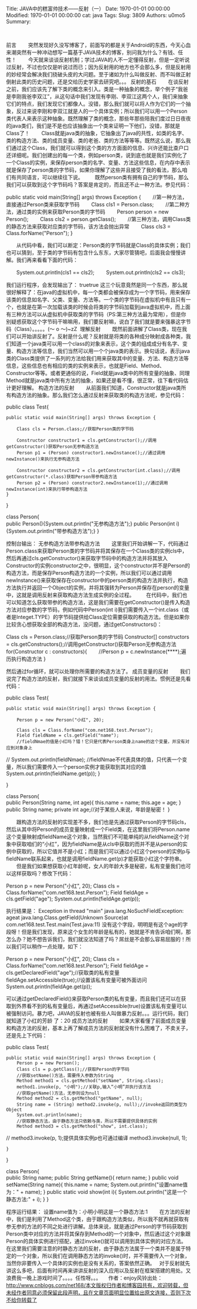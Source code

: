Title: JAVA中的糕富帅技术——反射（一）
Date: 1970-01-01 00:00:00
Modified: 1970-01-01 00:00:00
cat: java
Tags: 
Slug: 3809
Authors: u0mo5 
Summary: 


 


前言
　　突然发现好久没写博客了，前面写的都是关于Android的东西，今天心血来潮突然有一种冲动想写一篇基于JAVA技术的博客，别问我为什么？有钱、任性！
　　今天就来谈谈反射机制；学过JAVA的人不一定懂得反射，但是一定听说过反射，不过也仅仅是听说过而已；因为反射用的地方也不会那么多，但是反射用的妙经常会解决我们挠破头皮的大问题。至于诸如为什么叫做反射、而不叫做正射倒射此类的历史问题，还是交给历史学家去研究吧。。。
反射的基石
　　在谈反射之前，我们应该先了解下类的概念来引入。类是一种抽象的概念，举个例子“我爸是李刚我爸李双江”，从这句话中我们发现有李刚、李双江这两个人，我们来抽象它们的特点，我们发现它们都像人。没错，那么我们就可以将人作为它们的一个抽象，反过来说李刚和李双江就是人的一个具体实例；所以我们可以用一个Person类代表人来表示这种抽象。既然理解了类的概念，那些年那些陪我们度过日日夜夜的java类们，我们是不是也应该抽象出一个类来证明一下他们，没错，那就是Class了！
　　Class就是java类的抽象，它抽象出了java的共性，如类的名字、类的构造方法、类的成员变量、类的老爸、类的方法等等等。既然这么说，那么我们通过这个Class，我们就可以得到这个类的方方面面的信息、兴许还能比查户口还详细呢。我们创建出的每一个类，例如person类，说到底也就是我们实例化了一个Class的实例，来保存person类的名字、变量、方法这些信息，在内存中表示就是保存了person类的字节码，如果你理解了这些并且接受了我的看法，那么咱们有共同语言，可以继续往下说。
　　既然person类有拥有自己的字节码，那么我们可以获取到这个字节码吗？答案是肯定的，而且还不止一种方法。参见代码：


public static void main(String[] args) throws Exception {
　　//第一种方法，直接通过Person类来获取字节码
　　Class cls1 = Person.class;
　　//第二种方法，通过类的实例来获取Person类的字节码
　　Person person = new Person();
　　Class cls2 = person.getClass();
　　//第三种方法，调用Class类的静态方法来获取对应类的字节码，该方法会抛出异常
　　Class cls3 = Class.forName("Person");
}


　　从代码中看，我们可以断定：Person类的字节码就是Class的具体实例；我们也可以猜到，至于类的字节码有包含什么东东，大家尽管猜吧，后面我会慢慢讲解。我们再来看看下面的代码：

　　System.out.println(cls1 == cls2);
　　System.out.println(cls2 == cls3);

我们运行程序，会发现输出了：
truetrue
这三个玩意竟然是同一个东西，那么就很好解释了：在java的虚拟机中，每一个类都会被保存成为一个字节码，用来保存该类的信息如名字、父类、变量、方法等。一个类的字节码在虚拟机中有且只有一个，也就是在第一次加载该类的时候会将类的字节码加载到java虚拟机中，而上面有三种方法可以从虚拟机中获取类的字节码（PS:第三种方法最为常用），但是你别疑惑获取这个字节码干嘛嘛用，我们要反射嘛，说白了我们就是要来强暴这字节码（Class）。。。。。(～ o ～)~zZ
 理解反射
　　既然前面讲解了Class类，现在我们可以开始讲反射了。反射是什么呢？反射就是将类的各种成分映射成各种类，我们知道一个java类可以用一个class的对象来表示，这个类的组成成分有名字、变量、构造方法等信息，我们当然可以用一个个java类的表示。换句话说，表示java类的Class类提供了一系列的方法给我们用来获取其中的变量、方法、构造方法等信息，这些信息也有相应的类的实例来表示，也就是Field、Method、Constructor等等。或者更通俗的说，Field就是java类中的所有变量的抽象、同理Method就是java类中所有方法的抽象，如果还是看不懂，很正常，往下看代码估计更好理解。
构造方法的反射
　　从前面我们知道，Constructor就是java类所有构造方法的抽象。那么我们怎么通过反射来获取类的构造方法呢，参见代码：


public class Test{
    
    public static void main(String[] args) throws Exception {
        
        Class cls = Person.class;//获取Person类的字节码
        
        Constructor constructor1 = cls.getConstructor();//调用getConstructor()获取Person无参构造方法
        Person p1 = (Person) constructor1.newInstance();//通过调用newInstance()来执行无参构造方法
        
        Constructor constructor2 = cls.getConstructor(int.class);//调用getConstructor(*.class)获取Person带参构造方法
        Person p2 = (Person) constructor2.newInstance(1);//通过调用newInstance(int)来执行带参构造方法
    }

}

class Person{    
    public Person(){System.out.println("无参构造方法");}
    public Person(int i){System.out.println("带参构造方法");}
}


控制台输出：
无参构造方法带参构造方法
　　这里我们开始讲解一下，代码通过Person.class来获取Person类的字节码并将其保存在一个Class类的实例cls中，然后再通过cls.getConstructor()来获取字节码中的构造方法并将其放入Constructor的实例constructor之中，很明显，这个constructor并不是Person的构造方法，而是保存Person构造方法的一个实例，所以我们可以通过调用newInstance()来获取保存在constructor中的person类的构造方法并执行，构造方法执行并返回一个Object的实例，并将其强转为Person并保存在person的变量中，这就是调用反射来获取构造方法生成实例的全过程。
　　在代码中，我们也可以知道怎么获取带参的构造方法，这是我们需要在getConstructor()是传入构造方法对应参数的字节码，例如代码中Person(int i)我们需要传入一个int.class（或者是Integet.TYPE）的字节码提供给Class定位需要获取的构造方法。但是如果你比较贪心想获取全部的构造方法，没问题，通过getConstructors()：

Class cls = Person.class;//获取Person类的字节码
Constructor[] constructors = cls.getConstructors();//调用getConstructor()获取Person无参构造方法
for(Constructor c : constructors){
　　//Person p = c.newInstance(****);遍历执行构造方法
}

然后通过for循环，就可以处理你所需要的构造方法了。
成员变量的反射
　　我们说完了构造方法的反射，我们就接下来谈谈成员变量的反射的用法。惯例还是先看代码：


public class Test{
    
    public static void main(String[] args) throws Exception {
        
        Person p = new Person("小红", 20);
        
        Class cls = Class.forName("com.net168.test.Person");
        Field fieldName = cls.getField("name");
        //fieldNmae的值是小红吗？错！它只是代表Person类身上name的这个变量，并没有对应到对象身上
//        System.out.println(fieldNmae); 
        //fieldNmae不代表具体的值，只代表一个变量，所以我们需要传入一个person实例才能获取到其对应的值
        System.out.println(fieldName.get(p));
    }

}

class Person{    
    public Person(String name, int age){
        this.name = name;
        this.age = age;
    }
    public String name;
    private int age;//对于某些人来说，年龄是秘密！
}


　　跟构造方法的反射的实现差不多，我们也是先通过获取Person的字节码cls，然后从其中将Person的成员变量映射成一个Field类，在这里我们将Person.name这个变量映射成fieldName这个对象，当然我们不可能单纯的从fieldName这个对象中获取咱们的“小红”，因为fieldName是从cls中获取的而并不是从person的实例中获取的，所以它值并不是小红；而是我们可以通过小红这个person的实例p与fieldName联系起来，也就是调用fieldName.get(p)才能获取小红这个字符串。
　　但是我们如果想获取小红年龄呢，女人的年龄大多是秘密，私有变量我们也可以这样获取吗？修改下代码：

Person p = new Person("小红", 20);
Class cls = Class.forName("com.net168.test.Person");
Field fieldAge = cls.getField("age");
System.out.println(fieldAge.get(p));

执行结果是：
Exception in thread "main" java.lang.NoSuchFieldException: ageat java.lang.Class.getField(Unknown Source)at com.net168.test.Test.main(Test.java:11)
没有这个字段，明明是有这个age的字段呀！但是我们发现，原来这个女生的年龄是私有的，她就是不肯告诉咱们啊，那怎么办？她不想告诉我们，我们就没法知道了吗？屌丝是不会那么容易屈服的！所以我们可以稍作一点处理，如下：

Person p = new Person("小红", 20);
Class cls = Class.forName("com.net168.test.Person");
Field fieldAge = cls.getDeclaredField("age");//获取类的私有变量
fieldAge.setAccessible(true);//设置该私有变量可被外面访问
System.out.println(fieldAge.get(p));

可以通过getDeclaredField()来获取Person类的私有变量，而且我们还可以在获取到外界看不到的私有变量后，再通过setAccessible(true)设置该私有变量可以被强制访问。暴力吧，JAVA的反射也被有些人叫做暴力反射。。。运行代码，我们就知道了小红的芳龄 了：20
成员方法的反射
　　如果大家看懂了前面成员变量和构造方法的反射，基本上再了解成员方法的反射就没有什么困难了，不卖关子，还是先上下代码：


public class Test{
    
    public static void main(String[] args) throws Exception {
        Person p = new Person();
        Class cls = p.getClass();//获取Person的字节码
        //获取setName()方法，需要传入参数为String
        Method method1 = cls.getMethod("setName", String.class);
        method1.invoke(p, "小明");//关联p,输入“小明”并执行该方法
        //获取getName()方法，无参则设为null
        Method method2 = cls.getMethod("getName", null);
        String name = (String) method2.invoke(p, null);//invoke返回的类型为Object
        System.out.println(name);
        //获取静态方法，由于静态方法只依赖与类，所以不需要提供具体的实例
        Method method3 = cls.getMethod("show", int.class);
//        method3.invoke(p, 1);提供具体实例p也可通过编译
        method3.invoke(null, 1);
        
    }
}

class Person{    
    public String name;
    public String getName(){
        return name;
    }
    public void setName(String name){
        this.name = name;
        System.out.println("设置name值为：" + name);
    }
    public static void show(int i){
        System.out.println("这是一个静态方法:" + i);
    }
}


程序运行结果：
设置name值为：小明小明这是一个静态方法:1
　　在方法的反射中，我们是利用了Method这个类，由于跟构造方法类似，所以我不就再就获取有参无参的方法的不同之处进行讲解。总体来说，就是通过Person的字节码获取到Person类中对应的方法并将其保存到Method的一个对象中，然后通过这个对象跟Person的具体实例进行搭配，通过invoke()就可以调用到具体实例的对应方法。在这里我们需要注意的时静态方法的反射，由于静态方法属于一个类并不是属于特定的一个对象，所以我们在调用静态方法的invoke()时，并不需要传入一个对象，当然你非要传入一个具体的实例也是没有关系的，答案依然正确。
 
对于反射就先讲这么多吧，后面有时间再来讲讲反射的深入应用以及反射在框架搭建的用处。又浪费我一晚上游戏时间了。。。。任性呀。。。
 
 
作者：enjoy风铃出处：http://www.cnblogs.com/net168/本文版权归作者和博客园共有，欢迎转载，但未经作者同意必须保留此段声明，且在文章页面明显位置给出原文连接，否则下次不给你转载了


